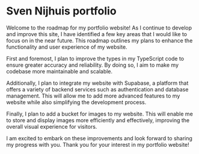 # Sven Nijhuis portfolio

Welcome to the roadmap for my portfolio website! As I continue to develop and improve this site, I have identified a few key areas that I would like to focus on in the near future. This roadmap outlines my plans to enhance the functionality and user experience of my website.

First and foremost, I plan to improve the types in my TypeScript code to ensure greater accuracy and reliability. By doing so, I aim to make my codebase more maintainable and scalable.

Additionally, I plan to integrate my website with Supabase, a platform that offers a variety of backend services such as authentication and database management. This will allow me to add more advanced features to my website while also simplifying the development process.

Finally, I plan to add a bucket for images to my website. This will enable me to store and display images more efficiently and effectively, improving the overall visual experience for visitors.

I am excited to embark on these improvements and look forward to sharing my progress with you. Thank you for your interest in my portfolio website!
